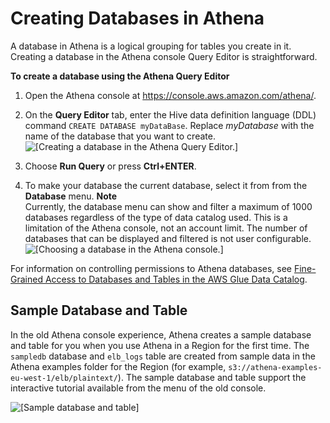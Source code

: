 # Creating Databases in Athena<a name="creating-databases"></a>

A database in Athena is a logical grouping for tables you create in it\. Creating a database in the Athena console Query Editor is straightforward\.

**To create a database using the Athena Query Editor**

1. Open the Athena console at [https://console\.aws\.amazon\.com/athena/](https://console.aws.amazon.com/athena/home)\.

1. On the **Query Editor** tab, enter the Hive data definition language \(DDL\) command `CREATE DATABASE myDataBase`\. Replace *myDatabase* with the name of the database that you want to create\.  
![\[Creating a database in the Athena Query Editor.\]](http://docs.aws.amazon.com/athena/latest/ug/images/createdatabase.png)

1. Choose **Run Query** or press **Ctrl\+ENTER**\.

1. To make your database the current database, select it from from the **Database** menu\.
**Note**  
Currently, the database menu can show and filter a maximum of 1000 databases regardless of the type of data catalog used\. This is a limitation of the Athena console, not an account limit\. The number of databases that can be displayed and filtered is not user configurable\.  
![\[Choosing a database in the Athena console.\]](http://docs.aws.amazon.com/athena/latest/ug/images/catalogdashboard.png)

For information on controlling permissions to Athena databases, see [Fine\-Grained Access to Databases and Tables in the AWS Glue Data Catalog](fine-grained-access-to-glue-resources.md)\.

## Sample Database and Table<a name="creating-databases-sampledb-and-table"></a>

In the old Athena console experience, Athena creates a sample database and table for you when you use Athena in a Region for the first time\. The `sampledb` database and `elb_logs` table are created from sample data in the Athena examples folder for the Region \(for example, `s3://athena-examples-eu-west-1/elb/plaintext/`\)\. The sample database and table support the interactive tutorial available from the menu of the old console\. 

![\[Sample database and table\]](http://docs.aws.amazon.com/athena/latest/ug/images/old-console-sampledb-table-tutorial.png)